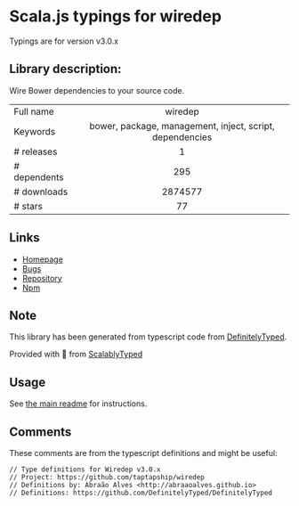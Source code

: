 
# Scala.js typings for wiredep

Typings are for version v3.0.x

## Library description:
Wire Bower dependencies to your source code.

|                    |                 |
| ------------------ | :-------------: |
| Full name          | wiredep |
| Keywords           | bower, package, management, inject, script, dependencies |
| # releases         | 1 |
| # dependents       | 295 |
| # downloads        | 2874577 |
| # stars            | 77 |

## Links
- [Homepage](https://github.com/taptapship/wiredep#readme)
- [Bugs](https://github.com/taptapship/wiredep/issues)
- [Repository](https://github.com/taptapship/wiredep)
- [Npm](https://www.npmjs.com/package/wiredep)
    


## Note
This library has been generated from typescript code from [DefinitelyTyped](https://definitelytyped.org).

Provided with :purple_heart: from [ScalablyTyped](https://github.com/oyvindberg/ScalablyTyped)

## Usage
See [the main readme](../../readme.md) for instructions.

## Comments

These comments are from the typescript definitions and might be useful:
```
// Type definitions for Wiredep v3.0.x
// Project: https://github.com/taptapship/wiredep
// Definitions by: Abraão Alves <http://abraaoalves.github.io>
// Definitions: https://github.com/DefinitelyTyped/DefinitelyTyped

```


